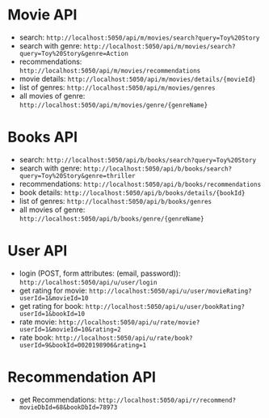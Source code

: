 # Movie API
- search: `http://localhost:5050/api/m/movies/search?query=Toy%20Story`
- search with genre: `http://localhost:5050/api/m/movies/search?query=Toy%20Story&genre=Action`
- recommendations: `http://localhost:5050/api/m/movies/recommendations`
- movie details: `http://localhost:5050/api/m/movies/details/{movieId}`
- list of genres: `http://localhost:5050/api/m/movies/genres`
- all movies of genre: `http://localhost:5050/api/m/movies/genre/{genreName}`

# Books API
- search: `http://localhost:5050/api/b/books/search?query=Toy%20Story`
- search with genre: `http://localhost:5050/api/b/books/search?query=Toy%20Story&genre=thriller`
- recommendations: `http://localhost:5050/api/b/books/recommendations`
- book details: `http://localhost:5050/api/b/books/details/{bookId}`
- list of genres: `http://localhost:5050/api/b/books/genres`
- all movies of genre: `http://localhost:5050/api/b/books/genre/{genreName}`

# User API
- login (POST, form attributes: (email, password)): `http://localhost:5050/api/u/user/login`
- get rating for movie: `http://localhost:5050/api/u/user/movieRating?userId=1&movieId=10`
- get rating for book: `http://localhost:5050/api/u/user/bookRating?userId=1&bookId=10`
- rate movie: `http://localhost:5050/api/u/rate/movie?userId=1&movieId=10&rating=2`
- rate book: `http://localhost:5050/api/u/rate/book?userId=9&bookId=0020198906&rating=1`

# Recommendation API
- get Recommendations: `http://localhost:5050/api/r/recommend?movieDbId=68&bookDbId=78973`